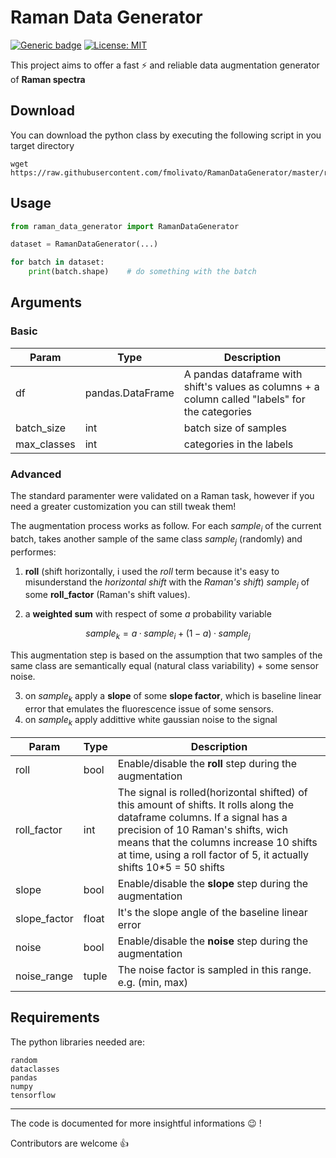 # Raman Data Generator

[![Generic badge](https://img.shields.io/badge/python-v3.6+-<COLOR>.svg)]() [![License: MIT](https://img.shields.io/badge/License-MIT-yellow.svg)](https://opensource.org/licenses/MIT)

This project aims to offer a fast :zap: and reliable data augmentation generator of **Raman spectra**
## Download
You can download the python class by executing the following script in you target directory
```
wget https://raw.githubusercontent.com/fmolivato/RamanDataGenerator/master/raman_data_generator.py
```
## Usage
```python
from raman_data_generator import RamanDataGenerator

dataset = RamanDataGenerator(...)

for batch in dataset:
    print(batch.shape)    # do something with the batch
```
## Arguments

### Basic
Param|Type|Description
---|---|---
df|pandas.DataFrame|A pandas dataframe with shift's values as columns + a column called "labels" for the categories
batch_size|int|batch size of samples
max_classes|int|categories in the labels

### Advanced
The standard paramenter were validated on a Raman task, however if you need a greater customization you can still tweak them!

The augmentation process works as follow.
For each $sample_i$ of the current batch, takes another sample of the same class $sample_j$ (randomly) and performes:
1. __roll__ (shift horizontally, i used the _roll_ term because it's easy to misunderstand the _horizontal shift_ with the _Raman's shift_) $sample_j$ of some __roll_factor__ (Raman's shift values).

2. a __weighted sum__ with respect of some $a$ probability variable

$$ sample_k = a·sample_i + (1-a)·sample_j $$

This augmentation step is based on the assumption that two samples of the same class are semantically equal (natural class variability) + some sensor noise.

3. on $sample_k$ apply a __slope__ of some __slope factor__, which is baseline linear error that emulates the fluorescence issue of some sensors.
4. on $sample_k$ apply addittive white gaussian noise to the signal

Param|Type|Description
-|---|---
roll|bool|Enable/disable the __roll__ step during the augmentation
roll_factor|int|The signal is rolled(horizontal shifted) of this amount of shifts. It rolls along the dataframe columns. If a signal has a precision of 10 Raman's shifts, wich means that the columns increase 10 shifts at time, using a roll factor of 5, it actually shifts 10*5 = 50 shifts 
slope|bool|Enable/disable the __slope__ step during the augmentation
slope_factor|float|It's the slope angle of the baseline linear error
noise|bool|Enable/disable the __noise__ step during the augmentation
noise_range|tuple|The noise factor is sampled in this range. e.g. (min, max)


## Requirements
The python libraries needed are:

    random
    dataclasses
    pandas
    numpy
    tensorflow

---
The code is documented for more insightful informations :wink: !

Contributors are welcome :thumbsup:
